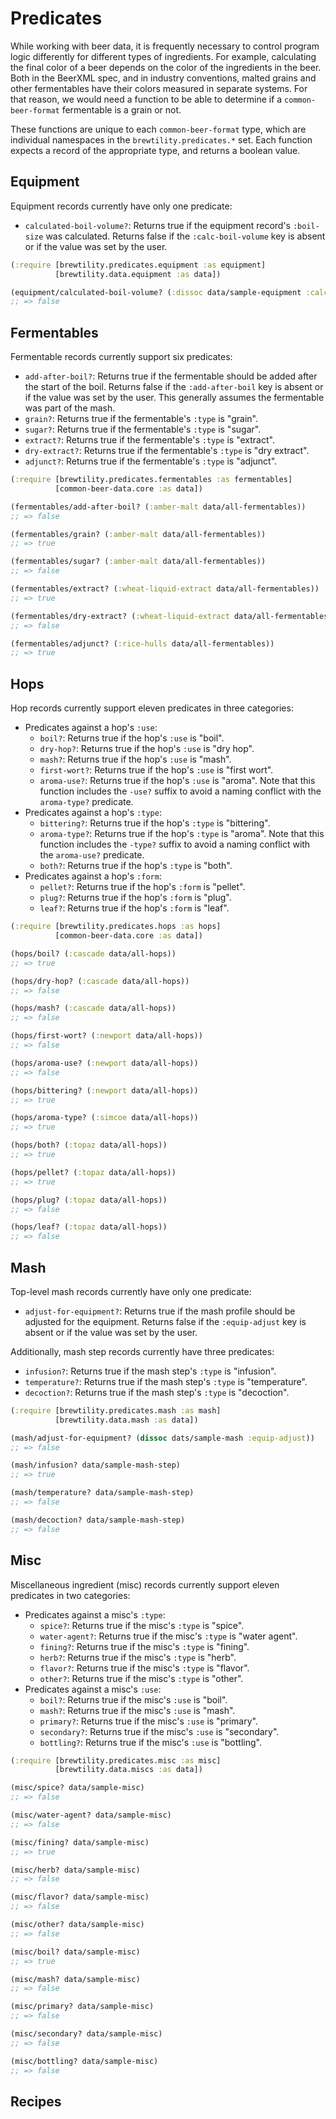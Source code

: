 # Predicates

While working with beer data, it is frequently necessary to control program logic differently for different types of ingredients.
For example, calculating the final color of a beer depends on the color of the ingredients in the beer.
Both in the BeerXML spec, and in industry conventions, malted grains and other fermentables have their colors measured in separate systems.
For that reason, we would need a function to be able to determine if a `common-beer-format` fermentable is a grain or not.

These functions are unique to each `common-beer-format` type, which are individual namespaces in the `brewtility.predicates.*` set.
Each function expects a record of the appropriate type, and returns a boolean value.

## Equipment

Equipment records currently have only one predicate:

- `calculated-boil-volume?`: Returns true if the equipment record's `:boil-size` was calculated. Returns false if the `:calc-boil-volume` key is absent or if the value was set by the user.

```clj
(:require [brewtility.predicates.equipment :as equipment]
          [brewtility.data.equipment :as data])

(equipment/calculated-boil-volume? (:dissoc data/sample-equipment :calc-boil-volume))
;; => false
```

## Fermentables

Fermentable records currently support six predicates:

- `add-after-boil?`: Returns true if the fermentable should be added after the start of the boil. Returns false if the `:add-after-boil` key is absent or if the value was set by the user. This generally assumes the fermentable was part of the mash.
- `grain?`: Returns true if the fermentable's `:type` is "grain".
- `sugar?`: Returns true if the fermentable's `:type` is "sugar".
- `extract?`: Returns true if the fermentable's `:type` is "extract".
- `dry-extract?`: Returns true if the fermentable's `:type` is "dry extract".
- `adjunct?`: Returns true if the fermentable's `:type` is "adjunct".

```clj
(:require [brewtility.predicates.fermentables :as fermentables]
          [common-beer-data.core :as data])

(fermentables/add-after-boil? (:amber-malt data/all-fermentables))
;; => false

(fermentables/grain? (:amber-malt data/all-fermentables))
;; => true

(fermentables/sugar? (:amber-malt data/all-fermentables))
;; => false

(fermentables/extract? (:wheat-liquid-extract data/all-fermentables))
;; => true

(fermentables/dry-extract? (:wheat-liquid-extract data/all-fermentables))
;; => false

(fermentables/adjunct? (:rice-hulls data/all-fermentables))
;; => true
```

## Hops

Hop records currently support eleven predicates in three categories:

- Predicates against a hop's `:use`:
  - `boil?`: Returns true if the hop's `:use` is "boil".
  - `dry-hop?`: Returns true if the hop's `:use` is "dry hop".
  - `mash?`: Returns true if the hop's `:use` is "mash".
  - `first-wort?`: Returns true if the hop's `:use` is "first wort".
  - `aroma-use?`: Returns true if the hop's `:use` is "aroma". Note that this function includes the `-use?` suffix to avoid a naming conflict with the `aroma-type?` predicate.
- Predicates against a hop's `:type`:
  - `bittering?`: Returns true if the hop's `:type` is "bittering".
  - `aroma-type?`: Returns true if the hop's `:type` is "aroma". Note that this function includes the `-type?` suffix to avoid a naming conflict with the `aroma-use?` predicate.
  - `both?`: Returns true if the hop's `:type` is "both".
- Predicates against a hop's `:form`:
  - `pellet?`: Returns true if the hop's `:form` is "pellet".
  - `plug?`: Returns true if the hop's `:form` is "plug".
  - `leaf?`: Returns true if the hop's `:form` is "leaf".

```clj
(:require [brewtility.predicates.hops :as hops]
          [common-beer-data.core :as data])

(hops/boil? (:cascade data/all-hops))
;; => true

(hops/dry-hop? (:cascade data/all-hops))
;; => false

(hops/mash? (:cascade data/all-hops))
;; => false

(hops/first-wort? (:newport data/all-hops))
;; => false

(hops/aroma-use? (:newport data/all-hops))
;; => false

(hops/bittering? (:newport data/all-hops))
;; => true

(hops/aroma-type? (:simcoe data/all-hops))
;; => true

(hops/both? (:topaz data/all-hops))
;; => true

(hops/pellet? (:topaz data/all-hops))
;; => true

(hops/plug? (:topaz data/all-hops))
;; => false

(hops/leaf? (:topaz data/all-hops))
;; => false
```

## Mash

Top-level mash records currently have only one predicate:

- `adjust-for-equipment?`: Returns true if the mash profile should be adjusted for the equipment. Returns false if the `:equip-adjust` key is absent or if the value was set by the user.

Additionally, mash step records currently have three predicates:

- `infusion?`: Returns true if the mash step's `:type` is "infusion".
- `temperature?`: Returns true if the mash step's `:type` is "temperature".
- `decoction?`: Returns true if the mash step's `:type` is "decoction".

```clj
(:require [brewtility.predicates.mash :as mash]
          [brewtility.data.mash :as data])

(mash/adjust-for-equipment? (dissoc dats/sample-mash :equip-adjust))
;; => false

(mash/infusion? data/sample-mash-step)
;; => true

(mash/temperature? data/sample-mash-step)
;; => false

(mash/decoction? data/sample-mash-step)
;; => false
```

## Misc

Miscellaneous ingredient (misc) records currently support eleven predicates in two categories:

- Predicates against a misc's `:type`:
  - `spice?`: Returns true if the misc's `:type` is "spice".
  - `water-agent?`: Returns true if the misc's `:type` is "water agent".
  - `fining?`: Returns true if the misc's `:type` is "fining".
  - `herb?`: Returns true if the misc's `:type` is "herb".
  - `flavor?`: Returns true if the misc's `:type` is "flavor".
  - `other?`: Returns true if the misc's `:type` is "other".
- Predicates against a misc's `:use`:
  - `boil?`: Returns true if the misc's `:use` is "boil".
  - `mash?`: Returns true if the misc's `:use` is "mash".
  - `primary?`: Returns true if the misc's `:use` is "primary".
  - `secondary?`: Returns true if the misc's `:use` is "secondary".
  - `bottling?`: Returns true if the misc's `:use` is "bottling".

```clj
(:require [brewtility.predicates.misc :as misc]
          [brewtility.data.miscs :as data])

(misc/spice? data/sample-misc)
;; => false

(misc/water-agent? data/sample-misc)
;; => false

(misc/fining? data/sample-misc)
;; => true

(misc/herb? data/sample-misc)
;; => false

(misc/flavor? data/sample-misc)
;; => false

(misc/other? data/sample-misc)
;; => false

(misc/boil? data/sample-misc)
;; => true

(misc/mash? data/sample-misc)
;; => false

(misc/primary? data/sample-misc)
;; => false

(misc/secondary? data/sample-misc)
;; => false

(misc/bottling? data/sample-misc)
;; => false
```

## Recipes
